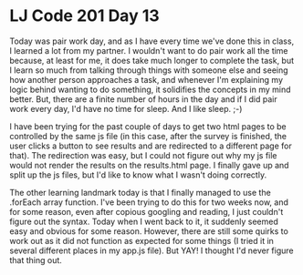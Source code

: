 <h1>LJ Code 201 Day 13</h1>

Today was pair work day, and as I have every time we've done this in class, I learned a lot from my partner. I wouldn't want to do pair work all the time because, at least for me, it does take much longer to complete the task, but I learn so much from talking through things with someone else and seeing how another person approaches a task, and whenever I'm explaining my logic behind wanting to do something, it solidifies the concepts in my mind better. But, there are a finite number of hours in the day and if I did pair work every day, I'd have no time for sleep. And I like sleep. ;-)

I have been trying for the past couple of days to get two html pages to be controlled by the same js file (in this case, after the survey is finished, the user clicks a button to see results and are redirected to a different page for that). The redirection was easy, but I could not figure out why my js file would not render the results on the results.html page. I finally gave up and split up the js files, but I'd like to know what I wasn't doing correctly.

The other learning landmark today is that I finally managed to use the .forEach array function. I've been trying to do this for two weeks now, and for some reason, even after copious googling and reading, I just couldn't figure out the syntax. Today when I went back to it, it suddenly seemed easy and obvious for some reason. However, there are still some quirks to work out as it did not function as expected for some things (I tried it in several different places in my app.js file). But YAY! I thought I'd never figure that thing out. 
